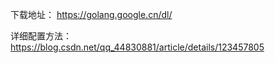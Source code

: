 下载地址：
https://golang.google.cn/dl/

详细配置方法：
https://blog.csdn.net/qq_44830881/article/details/123457805